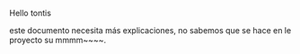 Hello tontis

este documento necesita más explicaciones, no sabemos que se hace en le proyecto su mmmm~~~~.
